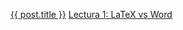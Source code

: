 <a href="{{ post.url }}">{{ post.title }}</a>
[Lectura 1: LaTeX vs Word](https://github.com/piratax007/LaTeX_Course/master/2017-05-13-Latex_vs_Word.md)
